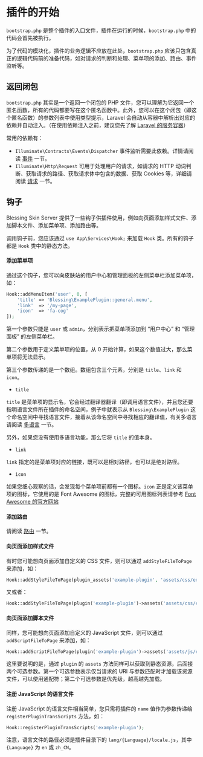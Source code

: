 # 插件的开始

`bootstrap.php` 是整个插件的入口文件，插件在运行的时候，`bootstrap.php` 中的代码会首先被执行。

为了代码的模块化，插件的业务逻辑不应放在此处，`bootstrap.php` 应该只包含真正的逻辑代码前的准备代码，如对请求的判断和处理、菜单项的添加、路由、事件监听等。

## 返回闭包

`bootstrap.php` 其实是一个返回一个闭包的 PHP 文件，您可以理解为它返回一个匿名函数，所有的代码都要写在这个匿名函数中。此外，您可以在这个闭包（即这个匿名函数）的参数列表中使用类型提示，Laravel 会自动从容器中解析出对应的依赖并自动注入。（在使用依赖注入之前，建议您先了解 [Laravel 的服务容器](https://laravel-china.org/docs/5.1/container)）

常用的依赖有：

- `Illuminate\Contracts\Events\Dispatcher` 事件监听需要此依赖。详情请阅读 [事件](event.md) 一节。
- `Illuminate\Http\Request` 可用于处理用户的请求，如请求的 HTTP 动词判断、获取请求的路径、获取请求体中包含的数据、获取 Cookies 等，详细请阅读 [请求](request.md) 一节。

## 钩子

Blessing Skin Server 提供了一些钩子供插件使用，例如向页面添加样式文件、添加脚本文件、添加菜单项、添加路由等。

调用钩子前，您应该通过 `use App\Services\Hook;` 来加载 `Hook` 类。所有的钩子都是 `Hook` 类中的静态方法。

#### 添加菜单项

通过这个钩子，您可以向皮肤站的用户中心和管理面板的左侧菜单栏添加菜单项，如：

```php
Hook::addMenuItem('user', 0, [
    'title' => 'Blessing\ExamplePlugin::general.menu',
    'link'  => '/my-page',
    'icon'  => 'fa-cog'
]);
```

第一个参数只能是 `user` 或 `admin`，分别表示把菜单项添加到 “用户中心” 和 “管理面板” 的左侧菜单栏。

第二个参数用于定义菜单项的位置，从 0 开始计算，如果这个数值过大，那么菜单项将无法显示。

第三个参数传递的是一个数组。数组包含三个元素，分别是 `title`、`link` 和 `icon`。

- `title`

`title` 是菜单项的显示名，它会经过翻译器翻译（即调用语言文件），并且您还要指明语言文件所在插件的命名空间，例子中就表示从 `Blessing\ExamplePlugin` 这个命名空间中寻找语言文件，接着从该命名空间中寻找相应的翻译值，有关多语言请阅读 [多语言](i18n.md) 一节。

另外，如果您没有使用多语言功能，那么它将 `title` 的值本身。

- `link`

`link` 指定的是菜单项对应的链接，既可以是相对路径，也可以是绝对路径。

- `icon`

如果您细心观察的话，会发现每个菜单项前都有一个图标。`icon` 正是定义该菜单项的图标，它使用的是 Font Awesome 的图标，完整的可用图标列表请参考 [Font Awesome 的官方网站](http://fontawesome.io/icons/)

#### 添加路由

请阅读 [路由](route.md) 一节。

#### 向页面添加样式文件

有时您可能想向页面添加自定义的 CSS 文件，则可以通过 `addStyleFileToPage` 来添加，如：
```php
Hook::addStyleFileToPage(plugin_assets('example-plugin', 'assets/css/example.css'));
```

又或者：

```php
Hook::addStyleFileToPage(plugin('example-plugin')->assets('assets/css/example.css'));
```

#### 向页面添加脚本文件

同样，您可能想向页面添加自定义的 JavaScript 文件，则可以通过 `addScriptFileToPage` 来添加，如：

```php
Hook::addScriptFileToPage(plugin('example-plugin')->assets('assets/js/example.js', [*], 999));
```

这里要说明的是，通过 `plugin` 的 `assets` 方法同样可以获取到静态资源，后面接两个可选参数。第一个可选参数表示仅当请求的 URI 与参数匹配时才加载该资源文件，可以使用通配符；第二个可选参数是优先级，越高越先加载。

#### 注册 JavaScript 的语言文件

注册 JavaScript 的语言文件相当简单，您只需将插件的 `name` 值作为参数传递给 `registerPluginTransScripts` 方法，如：

```php
Hook::registerPluginTransScripts('example-plugin');
```

注意，语言文件的路径必须是插件目录下的 `lang/{Language}/locale.js`，其中 `{Language}` 为 `en` 或 `zh_CN`。
